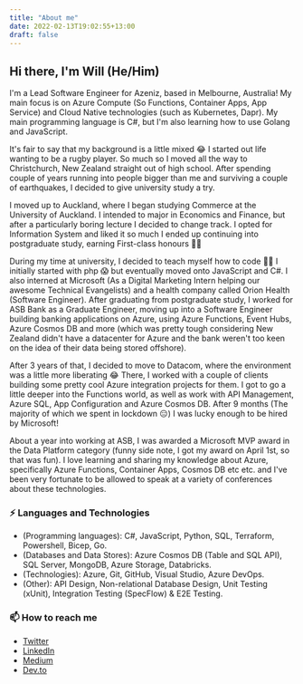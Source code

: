 ```yaml
---
title: "About me"
date: 2022-02-13T19:02:55+13:00
draft: false
---
```


## Hi there, I'm Will (He/Him)

I'm a Lead Software Engineer for Azeniz, based in Melbourne, Australia! My main focus is on Azure Compute (So Functions, Container Apps, App Service) and Cloud Native technologies (such as Kubernetes, Dapr). My main programming language is C#, but I'm also learning how to use Golang and JavaScript.

It's fair to say that my background is a little mixed 😂 I started out life wanting to be a rugby player. So much so I moved all the way to Christchurch, New Zealand straight out of high school. After spending couple of years running into people bigger than me and surviving a couple of earthquakes, I decided to give university study a try.

I moved up to Auckland, where I began studying Commerce at the University of Auckland. I intended to major in Economics and Finance, but after a particularly boring lecture I decided to change track. I opted for Information System and liked it so much I ended up continuing into postgraduate study, earning First-class honours 👨‍🎓

During my time at university, I decided to teach myself how to code 👨‍💻 I initially started with php 😱 but eventually moved onto JavaScript and C#. I also interned at Microsoft (As a Digital Marketing Intern helping our awesome Technical Evangelists) and a health company called Orion Health (Software Engineer). After graduating from postgraduate study, I worked for ASB Bank as a Graduate Engineer, moving up into a Software Engineer building banking applications on Azure, using Azure Functions, Event Hubs, Azure Cosmos DB and more (which was pretty tough considering New Zealand didn't have a datacenter for Azure and the bank weren't too keen on the idea of their data being stored offshore).

After 3 years of that, I decided to move to Datacom, where the environment was a little more liberating 😂 There, I worked with a couple of clients building some pretty cool Azure integration projects for them. I got to go a little deeper into the Functions world, as well as work with API Management, Azure SQL, App Configuration and Azure Cosmos DB. After 9 months (The majority of which we spent in lockdown 😑) I was lucky enough to be hired by Microsoft! 

About a year into working at ASB, I was awarded a Microsoft MVP award in the Data Platform category (funny side note, I got my award on April 1st, so that was fun). I love learning and sharing my knowledge about Azure, specifically Azure Functions, Container Apps, Cosmos DB etc etc. and I've been very fortunate to be allowed to speak at a variety of conferences about these technologies.

### ⚡ Languages and Technologies

* (Programming languages): C#, JavaScript, Python, SQL, Terraform, Powershell, Bicep, Go.
* (Databases and Data Stores): Azure Cosmos DB (Table and SQL API), SQL Server, MongoDB, Azure Storage, Databricks.
* (Technologies): Azure, Git, GitHub, Visual Studio, Azure DevOps.
* (Other): API Design, Non-relational Database Design, Unit Testing (xUnit), Integration Testing (SpecFlow) & E2E Testing.

### 📫 How to reach me

* [Twitter](https://twitter.com/willvelida)
* [LinkedIn](https://www.linkedin.com/in/willvelida/)
* [Medium](https://medium.com/@willvelida)
* [Dev.to](https://dev.to/willvelida)